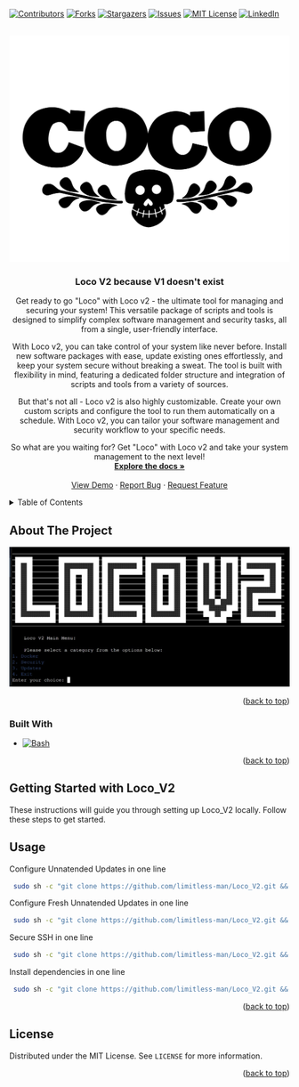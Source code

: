 [![Contributors][contributors-shield]][contributors-url]
[![Forks][forks-shield]][forks-url]
[![Stargazers][stars-shield]][stars-url]
[![Issues][issues-shield]][issues-url]
[![MIT License][license-shield]][license-url]
[![LinkedIn][linkedin-shield]][linkedin-url]



<!-- PROJECT LOGO -->
<br />
<div align="center">
  <a href="https://github.com/limitless-man/Loco_V2">
    <img src="Images/logo.png">
  </a>

<h3 align="center">Loco V2 because V1 doesn't exist</h3>

  <p align="center">
    Get ready to go "Loco" with Loco v2 - the ultimate tool for managing and securing your system! This versatile package of scripts and tools is designed to simplify complex software management and security tasks, all from a single, user-friendly interface.

With Loco v2, you can take control of your system like never before. Install new software packages with ease, update existing ones effortlessly, and keep your system secure without breaking a sweat. The tool is built with flexibility in mind, featuring a dedicated folder structure and integration of scripts and tools from a variety of sources.

But that's not all - Loco v2 is also highly customizable. Create your own custom scripts and configure the tool to run them automatically on a schedule. With Loco v2, you can tailor your software management and security workflow to your specific needs.

So what are you waiting for? Get "Loco" with Loco v2 and take your system management to the next level!
    <br />
    <a href="https://github.com/limitless-man/Loco_V2"><strong>Explore the docs »</strong></a>
    <br />
    <br />
    <a href="https://github.com/limitless-man/Loco_V2">View Demo</a>
    ·
    <a href="https://github.com/limitless-man/Loco_V2/issues">Report Bug</a>
    ·
    <a href="https://github.com/limitless-man/Loco_V2/issues">Request Feature</a>
  </p>
</div>



<!-- TABLE OF CONTENTS -->
<details>
  <summary>Table of Contents</summary>
  <ol>
    <li>
      <a href="#about-the-project">About The Project</a>
      <ul>
        <li><a href="#built-with">Built With</a></li>
      </ul>
    </li>
    <li>
      <a href="#getting-started">Getting Started</a>
      <ul>
        <li><a href="#prerequisites">Prerequisites</a></li>
        <li><a href="#installation">Installation</a></li>
      </ul>
    </li>
    <li><a href="#usage">Usage</a></li>
    <li><a href="#license">License</a></li>
  </ol>
</details>



<!-- ABOUT THE PROJECT -->
## About The Project

[![Loco V2 Screenshot][product-screenshot]]()

<p align="right">(<a href="#readme-top">back to top</a>)</p>



### Built With

* [![Bash][gnu.org]][Bash-url]

<p align="right">(<a href="#readme-top">back to top</a>)</p>



<!-- GETTING STARTED -->
## Getting Started with Loco_V2

These instructions will guide you through setting up Loco_V2 locally. Follow these steps to get started.

<!-- USAGE EXAMPLES -->
## Usage

Configure Unnatended Updates in one line

   ```sh
    sudo sh -c "git clone https://github.com/limitless-man/Loco_V2.git && cd Loco_V2 && chmod +x Loco_V2.sh && ./Loco_V2.sh configure_autoupdates"
   ```

Configure Fresh Unnatended Updates in one line

   ```sh
    sudo sh -c "git clone https://github.com/limitless-man/Loco_V2.git && cd Loco_V2 && chmod +x Loco_V2.sh && ./Loco_V2.sh fresh_autoupdates"
   ```

Secure SSH in one line

   ```sh
    sudo sh -c "git clone https://github.com/limitless-man/Loco_V2.git && cd Loco_V2 && chmod +x Loco_V2.sh && ./Loco_V2.sh ssh_security"
   ```

Install dependencies in one line

   ```sh
    sudo sh -c "git clone https://github.com/limitless-man/Loco_V2.git && cd Loco_V2 && chmod +x Loco_V2.sh && ./Loco_V2.sh check_dependencies 'qemu-guest-agent' 'install_docker'"
   ```

<p align="right">(<a href="#readme-top">back to top</a>)</p>

<!-- LICENSE -->
## License

Distributed under the MIT License. See `LICENSE` for more information.

<p align="right">(<a href="#readme-top">back to top</a>)</p>


<!-- MARKDOWN LINKS & IMAGES -->
<!-- https://www.markdownguide.org/basic-syntax/#reference-style-links -->
[contributors-shield]: https://img.shields.io/github/contributors/limitless-man/Loco_V2.svg?style=for-the-badge
[contributors-url]: https://github.com/limitless-man/Loco_V2/graphs/contributors
[forks-shield]: https://img.shields.io/github/forks/limitless-man/Loco_V2.svg?style=for-the-badge
[forks-url]: https://github.com/limitless-man/Loco_V2/network/members
[stars-shield]: https://img.shields.io/github/stars/limitless-man/Loco_V2.svg?style=for-the-badge
[stars-url]: https://github.com/limitless-man/Loco_V2/stargazers
[issues-shield]: https://img.shields.io/github/issues/limitless-man/Loco_V2.svg?style=for-the-badge
[issues-url]: https://github.com/limitless-man/Loco_V2/issues
[license-shield]: https://img.shields.io/github/license/limitless-man/Loco_V2.svg?style=for-the-badge
[license-url]: https://github.com/limitless-man/Loco_V2/blob/main/LICENSE
[linkedin-shield]: https://img.shields.io/badge/-LinkedIn-black.svg?style=for-the-badge&logo=linkedin&colorB=555
[linkedin-url]: https://www.linkedin.com/company/limitless-man/
[product-screenshot]: Images/screenshot.jpg
[Gnu.org]:  https://img.shields.io/badge/-Bash-000000?logo=GNU%20Bash&logoColor=4EAA25&style=for-the-badge
[Bash-url]: https://www.gnu.org
